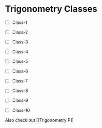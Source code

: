 # Trigonometry Classes
- [ ] Class-1
- [ ] Class-2
- [ ] Class-3
- [ ] Class-4
- [ ] Class-5
- [ ] Class-6
- [ ] Class-7
- [ ] Class-8
- [ ] Class-9
- [ ] Class-10



Also check out [[Trigonometry P]]